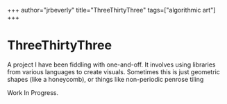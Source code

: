 +++
author="jrbeverly"
title="ThreeThirtyThree"
tags=["algorithmic art"]
+++
# ThreeThirtyThree

A project I have been fiddling with one-and-off. It involves using libraries from various languages to create visuals. Sometimes this is just geometric shapes (like a honeycomb), or things like non-periodic penrose tiling

Work In Progress.